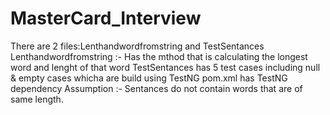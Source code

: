 # MasterCard_Interview
There are 2 files:Lenthandwordfromstring and TestSentances
Lenthandwordfromstring :- Has the mthod that is calculating the longest word and lenght of that word
TestSentances has 5 test cases including null & empty cases whicha are build using TestNG
pom.xml has TestNG dependency
Assumption :- Sentances do not contain words that are of same length.
